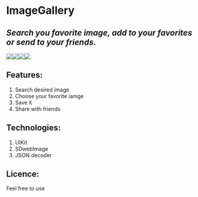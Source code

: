 # ImageGallery
## _Search you favorite image, add to your favorites or send to your friends._
![](https://i.imgur.com/w38tU3I.png)![](https://i.imgur.com/ma8usjn.png)![](https://i.imgur.com/bmrQJ57.png)![](https://i.imgur.com/T0RVOJN.png)

## Features:
1. Search desired image 
2. Choose your favorite iamge
3. Save it
4. Share with friends

## Technologies:
1. UIKit
2. SDwebImage 
3. JSON decoder

## Licence: 
Feel free to use 
